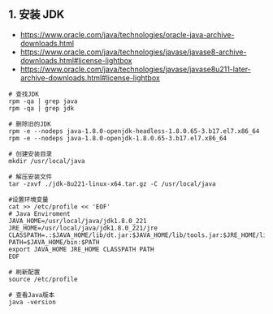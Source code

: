 ## 1. 安装 JDK

- https://www.oracle.com/java/technologies/oracle-java-archive-downloads.html
- https://www.oracle.com/java/technologies/javase/javase8-archive-downloads.html#license-lightbox
- https://www.oracle.com/java/technologies/javase/javase8u211-later-archive-downloads.html#license-lightbox

```shell
# 查找JDK
rpm -qa | grep java
rpm -qa | grep jdk

# 删除旧的JDK
rpm -e --nodeps java-1.8.0-openjdk-headless-1.8.0.65-3.b17.el7.x86_64
rpm -e --nodeps java-1.8.0-openjdk-1.8.0.65-3.b17.el7.x86_64

# 创建安装目录
mkdir /usr/local/java

# 解压安装文件
tar -zxvf ./jdk-8u221-linux-x64.tar.gz -C /usr/local/java

#设置环境变量
cat >> /etc/profile << 'EOF'
# Java Enviroment
JAVA_HOME=/usr/local/java/jdk1.8.0_221
JRE_HOME=/usr/local/java/jdk1.8.0_221/jre
CLASSPATH=.:$JAVA_HOME/lib/dt.jar:$JAVA_HOME/lib/tools.jar:$JRE_HOME/lib:$CLASSPATH
PATH=$JAVA_HOME/bin:$PATH
export JAVA_HOME JRE_HOME CLASSPATH PATH
EOF

# 刷新配置
source /etc/profile

# 查看Java版本
java -version
```
